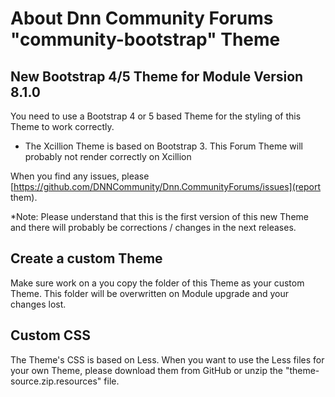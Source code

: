 # About Dnn Community Forums "community-bootstrap" Theme

## New Bootstrap 4/5 Theme for Module Version 8.1.0

You need to use a Bootstrap 4 or 5 based Theme for the styling of this Theme to work correctly.
* The Xcillion Theme is based on Bootstrap 3. This Forum Theme will probably not render correctly on Xcillion


When you find any issues, please [https://github.com/DNNCommunity/Dnn.CommunityForums/issues](report them).

*Note: Please understand that this is the first version of this new Theme and there will probably be corrections / changes in the next releases.

## Create a custom Theme
Make sure work on a you copy the folder of this Theme as your custom Theme.
This folder will be overwritten on Module upgrade and your changes lost.

## Custom CSS
The Theme's CSS is based on Less.
When you want to use the Less files for your own Theme, please download them from GitHub or unzip the "theme-source.zip.resources" file.
